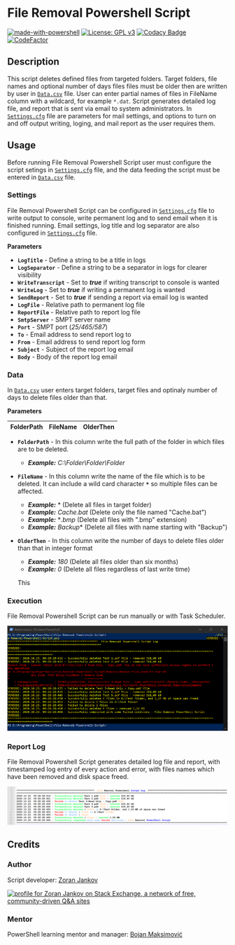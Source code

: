 # File Removal Powershell Script

[![made-with-powershell](https://img.shields.io/badge/PowerShell-1f425f?logo=Powershell)](https://microsoft.com/PowerShell)
[![License: GPL v3](https://img.shields.io/badge/License-GPLv3-blue.svg)](https://www.gnu.org/licenses/gpl-3.0)
[![Codacy Badge](https://app.codacy.com/project/badge/Grade/2837928634484cfbb27413952c994687)](https://www.codacy.com/gh/Zoran-Jankov/File-Removal-PowerShell-Script/dashboard?utm_source=github.com&amp;utm_medium=referral&amp;utm_content=Zoran-Jankov/File-Removal-PowerShell-Script&amp;utm_campaign=Badge_Grade)
[![CodeFactor](https://www.codefactor.io/repository/github/zoran-jankov/file-removal-powershell-script/badge)](https://www.codefactor.io/repository/github/zoran-jankov/file-removal-powershell-script)

## Description

This script deletes defined files from targeted folders. Target folders, file names and optional number of days files files must be older then are written by user in [`Data.csv`](https://github.com/Zoran-Jankov/File-Removal-PowerShell-Script/blob/master/Data.csv) file. User can enter partial names of files in FileName column with a wildcard, for example `*.dat`. Script generates detailed log file, and report that is sent via email to system administrators. In [`Settings.cfg`](https://github.com/Zoran-Jankov/File-Removal-PowerShell-Script/blob/master/Settings.cfg) file are parameters for mail settings, and options to turn on and off output writing, loging, and mail report as the user requires them.

## Usage

Before running File Removal Powershell Script user must configure the script setings in [`Settings.cfg`](https://github.com/Zoran-Jankov/File-Removal-PowerShell-Script/blob/master/Settings.cfg) file, and the data feeding the script must be entered in [`Data.csv`](https://github.com/Zoran-Jankov/File-Removal-PowerShell-Script/blob/master/Data.csv) file.

### Settings

File Removal Powershell Script can be configured in [`Settings.cfg`](https://github.com/Zoran-Jankov/File-Removal-PowerShell-Script/blob/master/Settings.cfg) file to write output to console, write permanent log and to send email when it is finished running. Email settings, log title and log separator are also configured in [`Settings.cfg`](https://github.com/Zoran-Jankov/File-Removal-PowerShell-Script/blob/master/Settings.cfg) file.

**Parameters**

- **`LogTitle`** - Define a string to be a title in logs
- **`LogSeparator`** - Define a string to be a separator in logs for clearer visibility
- **`WriteTranscript`** - Set to ***true*** if writing transcript to console is wanted
- **`WriteLog`** - Set to ***true*** if writing a permanent log is wanted
- **`SendReport`** - Set to ***true*** if sending a report via email log is wanted
- **`LogFile`** - Relative path to permanent log file
- **`ReportFile`** - Relative path to report log file
- **`SmtpServer`** - SMPT server name
- **`Port`** - SMPT port (*25/465/587*)
- **`To`** - Email address to send report log to
- **`From`** - Email address to send report log form
- **`Subject`** - Subject of the report log email
- **`Body`** - Body of the report log email

### Data

In [`Data.csv`](https://github.com/Zoran-Jankov/File-Removal-PowerShell-Script/blob/master/Data.csv) user enters target folders, target files and optinaly number of days to delete files older than that.

**Parameters**

|FolderPath|FileName|OlderThen|
|----------|:------:|--------:|

- **`FolderPath`** - In this column write the full path of the folder in which files are to be deleted.
  - ***Example:*** *C:\Folder\Folder\Folder*
- **`FileName`** - In this column write the name of the file which is to be deleted. It can include a wild card character **`*`** so multiple files can be affected.
  - ***Example:*** * (Delete all files in target folder)
  - ***Example:*** *Cache.bat* (Delete only the file named "Cache.bat")
  - ***Example:*** **.bmp* (Delete all files with ".bmp" extension)
  - ***Example:*** *Backup** (Delete all files with name starting with "Backup")
- **`OlderThen`** - In this column write the number of days to delete files older than that in integer format
  - ***Example:*** *180* (Delete all files older than six months)
  - ***Example:*** *0* (Delete all files regardless of last write time)
  
  This 

### Execution

File Removal Powershell Script can be run manually or with Task Scheduler.

![Execution](https://raw.githubusercontent.com/Zoran-Jankov/File-Deletion/master/Images/PowerShell.png)

### Report Log

File Removal Powershell Script generates detailed log file and report, with timestamped log entry of every action and error, with files names which have been removed and disk space freed.

![Report Log](https://raw.githubusercontent.com/Zoran-Jankov/File-Deletion/master/Images/Report%20Log.png)

## Credits

### Author

Script developer: [Zoran Jankov](https://www.linkedin.com/in/zoran-jankov-b1054b196/)

<a href="https://stackexchange.com/users/12947676"><img src="https://stackexchange.com/users/flair/12947676.png" width="208" height="58" alt="profile for Zoran Jankov on Stack Exchange, a network of free, community-driven Q&amp;A sites" title="profile for Zoran Jankov on Stack Exchange, a network of free, community-driven Q&amp;A sites"></a>

### Mentor

PowerShell learning mentor and manager: [Bojan Maksimović](https://www.linkedin.com/in/bojan-maksimovic-44749a3a/)

